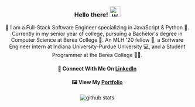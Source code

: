 
<div align="center">
  
<h3>Hello there! <img src="https://github.com/TheDudeThatCode/TheDudeThatCode/blob/master/Assets/Hi.gif" width="29px" alt="Waving"> </h3>

🚀 I am a Full-Stack Software Engineer specializing in JavaScript & Python 🐍. Currently in my senior year of college, pursuing a Bachelor's degree in Computer Science at Berea College 🏫.  An MLH '20 fellow 💯, a Software Engineer intern at Indiana University-Purdue University 💻, and a Student Programmer at the Berea College 👨‍💻.

#### 👥 Connect With Me On [LinkedIn](https://www.linkedin.com/in/ahadzai/)
#### 🖼 View My [Portfolio](http://ahadzai.com/)

<img src="https://github-readme-stats.vercel.app/api?username=AhadKhan98&show_icons=true&locale=en" alt="github stats" />

</div>



